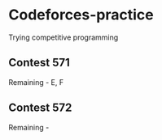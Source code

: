 # Codeforces-practice

Trying competitive programming

## Contest 571

Remaining - E, F

## Contest 572

Remaining -
